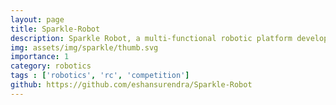 ```yaml
---
layout: page
title: Sparkle-Robot
description: Sparkle Robot, a multi-functional robotic platform developed for the EN2533: Robot Design and Competition.  Sparkle demonstrates advanced robotic capabilities through a combination of hardware and software components, showcasing a blend of mechanical design, control algorithms, and sensory perception.
img: assets/img/sparkle/thumb.svg
importance: 1
category: robotics
tags : ['robotics', 'rc', 'competition']
github: https://github.com/eshansurendra/Sparkle-Robot
---
```

